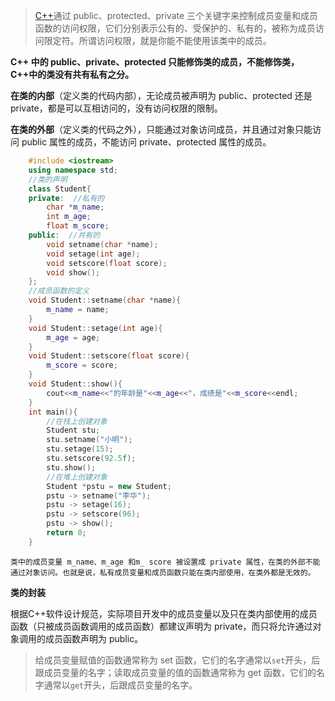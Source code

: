 >  [C++](http://c.biancheng.net/cplus/)通过 public、protected、private 三个关键字来控制成员变量和成员函数的访问权限，它们分别表示公有的、受保护的、私有的，被称为成员访问限定符。所谓访问权限，就是你能不能使用该类中的成员。

__C++ 中的 public、private、protected 只能修饰类的成员，不能修饰类，C++中的类没有共有私有之分。__

**在类的内部**（定义类的代码内部），无论成员被声明为 public、protected 还是 private，都是可以互相访问的，没有访问权限的限制。

 **在类的外部**（定义类的代码之外），只能通过对象访问成员，并且通过对象只能访问 public 属性的成员，不能访问 private、protected 属性的成员。

~~~c++
    #include <iostream>
    using namespace std;
    //类的声明
    class Student{
    private:  //私有的
        char *m_name;
        int m_age;
        float m_score;
    public:  //共有的
        void setname(char *name);
        void setage(int age);
        void setscore(float score);
        void show();
    };
    //成员函数的定义
    void Student::setname(char *name){
        m_name = name;
    }
    void Student::setage(int age){
        m_age = age;
    }
    void Student::setscore(float score){
        m_score = score;
    }
    void Student::show(){
        cout<<m_name<<"的年龄是"<<m_age<<"，成绩是"<<m_score<<endl;
    }
    int main(){
        //在栈上创建对象
        Student stu;
        stu.setname("小明");
        stu.setage(15);
        stu.setscore(92.5f);
        stu.show();
        //在堆上创建对象
        Student *pstu = new Student;
        pstu -> setname("李华");
        pstu -> setage(16);
        pstu -> setscore(96);
        pstu -> show();
        return 0;
    }
~~~

`类中的成员变量 m_name、m_age 和m_ score 被设置成 private 属性，在类的外部不能通过对象访问。也就是说，私有成员变量和成员函数只能在类内部使用，在类外都是无效的。`

**类的封装**

根据C++软件设计规范，实际项目开发中的成员变量以及只在类内部使用的成员函数（只被成员函数调用的成员函数）都建议声明为 private，而只将允许通过对象调用的成员函数声明为 public。

> 给成员变量赋值的函数通常称为 set 函数，它们的名字通常以`set`开头，后跟成员变量的名字；读取成员变量的值的函数通常称为 get 函数，它们的名字通常以`get`开头，后跟成员变量的名字。